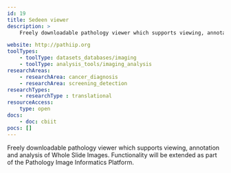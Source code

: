 ```yaml
---
id: 19
title: Sedeen viewer
description: >
    Freely downloadable pathology viewer which supports viewing, annotation and analysis of Whole Slide Images.

website: http://pathiip.org
toolTypes:
    - toolType: datasets_databases/imaging
    - toolType: analysis_tools/imaging_analysis
researchAreas:
    - researchArea: cancer_diagnosis
    - researchArea: screening_detection
researchTypes:
    - researchType : translational
resourceAccess:
    type: open
docs:
    - doc: cbiit
pocs: []        
---
```

Freely downloadable pathology viewer which supports viewing, annotation and analysis of Whole Slide Images. Functionality will be extended as part of the Pathology Image Informatics Platform.
